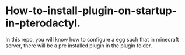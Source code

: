 # How-to-install-plugin-on-startup-in-pterodactyl.
In this repo, you will know how to configure a egg such that in minecraft server, there will be a pre installed plugin in the plugin folder.
